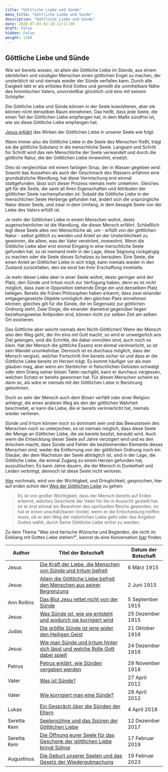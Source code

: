 ```yaml
---
title: "Göttliche Liebe und Sünde"
menu_title: "Göttliche Liebe und Sünde"
description: "Göttliche Liebe und Sünde"
date: 2020-07-03 02:18:11+11:00
draft: False
hidden: False
weight: 1180
---
```

## Göttliche Liebe und Sünde

Wie wir bereits wissen, ist allein die Göttliche Liebe im Stande, aus einem sterblichen und sündigen Menschen einen göttlichen Engel zu machen, der unsterblich ist und niemals wieder der Sünde verfallen kann. Durch alle Ewigkeit lebt er als erlöstes Kind Gottes und genießt die unmittelbare Nähe des himmlischen Vaters, unvorstellbar glücklich und eins mit seinem Schöpfer.  

Die Göttliche Liebe und Sünde können in der Seele koexistieren, aber sie können nicht denselben Raum einnehmen. Das heißt, dass jede Seele, die einen Teil der Göttlichen Liebe empfangen hat, in dem Maße sündfrei ist, wie sie diese Göttliche Liebe empfangen hat.

[Jesus erklärt](/padgett-botschaften/padgett-botschaften-in-reihenfolge-des-datums/padgett-botschaften-1916/wie-die-seele-eines-sterblichen-die-goettliche-liebe-empfaengt-was-ist-eine-verlorene-seele-jep-jesus-10-november-1916/) das Wirken der Göttlichen Liebe in unserer Seele wie folgt:

Wann immer also die Göttliche Liebe in die Seele des Menschen fließt, trägt sie die göttliche Substanz in die menschliche Seele. Langsam und Schritt für Schritt wird das rein Menschliche der Seele verwandelt und durch die göttliche Natur, die der Göttlichen Liebe innewohnt, ersetzt.  

Dies ist vergleichbar mit einem farbigen Sirup, der in Wasser gegeben wird: Sowohl das Aussehen als auch der Geschmack des Wassers erfahren eine grundsätzliche Wandlung; hat diese Vermischung erst einmal stattgefunden, lässt sich dieser Prozess niemals mehr umkehren. Gleiches gilt für die Seele, die samt all ihren Eigenschaften und Attributen der göttlichen Seele nachempfunden ist: Sobald die Göttliche Liebe in der menschlichen Seele Herberge gefunden hat, ändert sich die ursprüngliche Natur dieser Seele, und zwar in dem Umfang, in dem besagte Seele von der Liebe des Vaters erfüllt ist.  

Je mehr der Göttlichen Liebe in einem Menschen wohnt, desto augenscheinlicher ist die Wandlung, die dieser Mensch erfährt. Schließlich legt diese Seele alles rein Menschliche ab, um - erfüllt von der göttlichen Natur - selbst göttlich zu werden und Anteil an der Unsterblichkeit zu gewinnen, die allem, was der Vater verströmt, innewohnt. Wenn die Göttliche Liebe aber erst einmal Eingang in eine menschliche Seele gefunden hat, so ist niemand mehr in der Lage, diese Segnung rückgängig zu machen oder die Seele dieses Schatzes zu berauben. Eine Seele, die einen Anteil an Göttlicher Liebe in sich trägt, kann niemals wieder in den Zustand zurückfallen, den sie einst bei ihrer Erschaffung innehatte.

Je mehr dieser Liebe aber in einer Seele wohnt, desto geringer wird der Platz, den Sünde und Irrtum noch zur Verfügung haben, denn es ist nicht möglich, dass zwei in Opposition stehende Dinge ein und denselben Platz belegen. Bereits die frühen Philosophen haben erkannt, dass zwei einander entgegengesetzte Objekte unmöglich den gleichen Platz einnehmen können; gleiches gilt für die Sünde, die im Gegensatz zur göttlichen Ordnung steht. Zwei Dinge, die einander diametral gegenüber liegen beziehungsweise Antipoden sind, können nicht zur selben Zeit am selben Ort existieren.  

Das Göttliche aber weicht niemals dem Nicht-Göttlichen! Wenn der Mensch also den Weg geht, der ihn eins mit Gott macht, so wird er unweigerlich ans Ziel gelangen, sind die Schritte, die dabei vonnöten sind, auch noch so klein. Hat der Mensch die göttliche Essenz erst einmal verinnerlicht, so ist sein Wandel unumkehrbar. Dennoch ist es durchaus möglich, dass der Mensch vergisst, welcher Fortschritt ihm bereits sicher ist und dass er die Göttliche Liebe bereits im Herzen trägt. Es kommt häufiger vor als man glauben mag, aber wenn ein Sterblicher in fleischlichen Gelüsten schwelgt oder dem Drang seiner bösen Taten nachgibt, kann er durchaus vergessen, welchen Schatz er bereits gewonnen hat. Für diesen Menschen scheint es dann so, als wäre er niemals mit der Göttlichen Liebe in Berührung gekommen.

Doch so sehr der Mensch auch dem Bösen verfällt oder einer Religion anhängt, die einen anderen Weg als den der göttlichen Wahrheit beschreitet, er kann die Liebe, die er bereits verinnerlicht hat, niemals wieder verlieren.

Sünde und Irrtum können noch so dominant sein und das Bewusstsein des Menschen noch so unterjochen, es ist niemals möglich, dass diese Seele der Menge an Göttlicher Liebe, die sie bereits besitzt, beraubt wird. Auch wenn die Entwicklung dieser Seele auf Jahre verzögert wird und es den Anschein macht, dass Sünde und Fehler die bestimmenden Elemente dieses Menschen sind, weder die Entfernung von der göttlichen Ordnung noch ein Glaube, der dem Wachstum der Seele abträglich ist, sind in der Lage, die Göttliche Liebe, die einmal Zugang zu einem Herzen gefunden hat, auszulöschen. Es kann Jahre dauern, die der Mensch in Dunkelheit und Leiden verbringt, dennoch ist diese Seele nicht verloren.

[Hier](/padgett-botschaften/padgett-botschaften-in-reihenfolge-des-datums/padgett-botschaften-1915-januar-august/was-die-goettliche-liebe-bewirkt-jep-jesus-3-maerz-1915/) nochmals, wird von der Wichtigkeit, und Dringlichkeit, gesprochen, hier auf erden schon den [Weg der Göttlichen Liebe](/der-weg-der-goettlichen-liebe/) zu gehen:

> Es ist von großer Wichtigkeit, dass der Mensch bereits auf Erden erkennt, welches Geschenk der Vater für ihn in Aussicht gestellt hat. Ist er erst einmal ein Bewohner des spirituellen Reichs geworden, so hat er einen unschätzbaren Vorteil, wenn er die Entscheidung treffen muss, ob er den Weg der natürlichen Liebe geht oder das Angebot Gottes wählt, durch Seine Göttliche Liebe erlöst zu werden.

Zu dem Thema "Was sind tierische Wünsche und Begierden, die nicht im Einklang mit Gottes Liebe stehen?", kannst du eine Konversation [hier](/spirituelle-themen/was-sind-tierischen-wuensche-und-begierden-die-nicht-im-einklang-mit-gottes-liebe-stehen/) finden.

**Author** | **Titel der Botschaft** | **Datum der Botschaft**
---|---|---
Jesus | [Die Kraft der Liebe, die Menschen von Sünde und Irrtum befreit](/padgett-botschaften/padgett-botschaften-in-reihenfolge-des-datums/padgett-botschaften-1915-januar-august/die-kraft-der-liebe-die-menschen-von-suende-und-irrtum-befreit-jep-jesus-6-maerz-1915/) | 6 März 1915
Jesus | [Allein die Göttliche Liebe befreit den Menschen aus seiner Begrenzung](/padgett-botschaften/padgett-botschaften-in-reihenfolge-des-datums/padgett-botschaften-1915-januar-august/allein-die-goettliche-liebe-befreit-den-menschen-aus-seiner-begrenzung-jep-jesus-2-juni-1915/) | 2 Juni 1915
Ann Rollins | [Das Blut Jesu rettet nicht von der Sünde](/padgett-botschaften/padgett-botschaften-in-reihenfolge-des-datums/padgett-botschaften-1915-september-dezember/das-blut-jesu-rettet-nicht-von-der-suende-jep-ann-rollins-5-september-1915/) | 5 September 1915
Jesus | [Was Sünde ist, wie sie entsteht und wodurch sie korrigiert wird](/padgett-botschaften/padgett-botschaften-in-reihenfolge-des-datums/padgett-botschaften-1915-september-dezember/was-suende-ist-wie-sie-entsteht-und-wodurch-sie-korrigiert-wird-jep-jesus-25-dezember-1915/) | 25 Dezember 1915
Judas | [Die größte Sünde ist jene wider den Heiligen Geist](/padgett-botschaften/padgett-botschaften-in-reihenfolge-des-datums/padgett-botschaften-1916/die-groesste-suende-ist-jene-wider-den-heiligen-geist-jep-judas-21-oktober-1916/) | 21 Oktober 1916
Jesus | [Wie man Sünde und Irrtum hinter sich lässt und welche Rolle Gott dabei spielt](/padgett-botschaften/padgett-botschaften-in-reihenfolge-des-datums/padgett-botschaften-1916/wie-man-suende-und-irrtum-hinter-sich-laesst-und-welche-rolle-gott-dabei-spielt-jep-jesus-24-dezember-1916/) | 24 Dezember 1916
Petrus | [Petrus erklärt, wie Sünden vergeben werden](/padgett-botschaften/padgett-botschaften-in-reihenfolge-des-datums/padgett-botschaften-1918/petrus-erklaert-wie-suenden-vergeben-werden-jep-petrus-29-november-1918/) | 29 November 1918
Vater | [Was ist Sünde?](/aktuelle-botschaften/aktuelle-botschaften-in-reihenfolge-des-datums/aktuelle-botschaften-2012/was-ist-suende-cog-vater-27-april-2012/) | 27 April 2012
Vater | [Wie korrigiert man eine Sünde?](/aktuelle-botschaften/aktuelle-botschaften-in-reihenfolge-des-datums/aktuelle-botschaften-2012/wie-korrigiert-man-eine-suende-cog-vater-28-april-2012/) | 28 April 2012
Lukas | [Ein Gespräch über die Sünden der Eltern](/aktuelle-botschaften/aktuelle-botschaften-in-reihenfolge-des-datums/aktuelle-botschaften-2018/ein-gespraech-ueber-die-suenden-der-eltern-af-lukas-4-april-2018/) | 4 April 2018
Seretta Kem | [Seelensühne und das Spüren der Göttlichen Liebe](/aktuelle-botschaften/aktuelle-botschaften-in-reihenfolge-des-datums/aktuelle-botschaften-2017/seelensuehne-und-das-spueren-der-goettlichen-liebe-af-seretta-kem-12-dezember-2017/) | 12 Dezember 2017
Seretta Kem | [Die Öffnung eurer Seele für das Geschenk der göttlichen Liebe bringt Sühne](/aktuelle-botschaften/aktuelle-botschaften-in-reihenfolge-des-datums/aktuelle-botschaften-2019/die-oeffnung-eurer-seele-fuer-das-geschenk-der-goettlichen-liebe-bringt-suehne-mc-seretta-kem-17-februar-2019/) | 17 Februar 2019
Augustinus | [Die Geburt unserer Seelen und das Gesetz der Wiedergutmachung](/aktuelle-botschaften/aktuelle-botschaften-in-reihenfolge-des-datums/aktuelle-botschaften-2023/de-2023-2-19-1-af-augustinus/) | 19 Februar 2023
